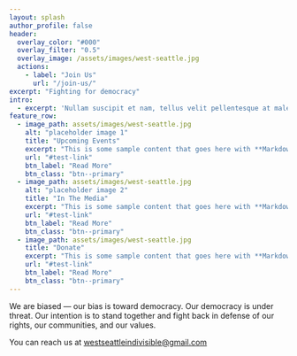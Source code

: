 ```yaml
---
layout: splash 
author_profile: false 
header:
  overlay_color: "#000"
  overlay_filter: "0.5"
  overlay_image: /assets/images/west-seattle.jpg
  actions:
    - label: "Join Us"
      url: "/join-us/"
excerpt: "Fighting for democracy"
intro: 
  - excerpt: 'Nullam suscipit et nam, tellus velit pellentesque at malesuada, enim eaque. Quis nulla, netus tempor in diam gravida tincidunt, *proin faucibus* voluptate felis id sollicitudin.'
feature_row:
  - image_path: assets/images/west-seattle.jpg
    alt: "placeholder image 1"
    title: "Upcoming Events"
    excerpt: "This is some sample content that goes here with **Markdown** formatting."
    url: "#test-link"
    btn_label: "Read More"
    btn_class: "btn--primary"
  - image_path: assets/images/west-seattle.jpg
    alt: "placeholder image 2"
    title: "In The Media"
    excerpt: "This is some sample content that goes here with **Markdown** formatting."
    url: "#test-link"
    btn_label: "Read More"
    btn_class: "btn--primary"
  - image_path: assets/images/west-seattle.jpg
    title: "Donate"
    excerpt: "This is some sample content that goes here with **Markdown** formatting."
    url: "#test-link"
    btn_label: "Read More"
    btn_class: "btn--primary"
---
```


We are biased — our bias is toward democracy. Our democracy is under threat. Our intention is to stand together and fight back in defense of our rights, our communities, and our values.

You can reach us at [westseattleindivisible@gmail.com](mailto:westseattleindivisible@gmail.com) 
